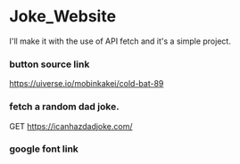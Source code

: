# Joke_Website
I'll make it with the use of API fetch and it's a simple project.

### button source link
https://uiverse.io/mobinkakei/cold-bat-89 

### fetch a random dad joke.
GET https://icanhazdadjoke.com/ 

### google font link
<!-- https://fonts.google.com/selection/embed -->